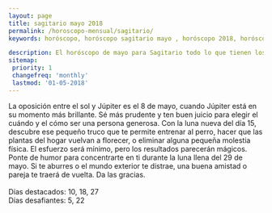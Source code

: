 ```yaml
---
layout: page
title: sagitario mayo 2018 
permalink: /horoscopo-mensual/sagitario/
keywords: horóscopo, horóscopo sagitario mayo , horóscopo 2018, horóscopo esperanza gracia, horoscop, horóscopos gratis, horoscopo sagitario, horoscopo sagitario 2018, Tarot, Astrologia, Zodíaco, sagitario, horoscopo gratis, horoscopo del mes 

description: El horóscopo de mayo para Sagitario todo lo que tienen los astros preparados para este mes, amor, trabajo, familia. Todo sobre astrologia, tarot, predicciones.
sitemap:
 priority: 1
 changefreq: 'monthly'
 lastmod: '01-05-2018'
---
```



La oposición entre el sol y Júpiter es el 8 de mayo, cuando Júpiter está en su momento más brillante. Sé más prudente y ten buen juicio para elegir el cuándo y el cómo ser una persona generosa. Con la luna nueva del día 15, descubre ese pequeño truco que te permite entrenar al perro, hacer que las plantas del hogar vuelvan a florecer, o eliminar alguna pequeña molestia física. El esfuerzo será mínimo, pero los resultados parecerán mágicos. Ponte de humor para concentrarte en ti durante la luna llena del 29 de mayo. Si te aburres o el mundo exterior te distrae, una buena amistad o pareja te traerá de vuelta. Da las gracias. <br><br>Días destacados: 10, 18, 27<br>Días desafiantes: 5, 22
